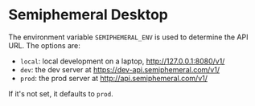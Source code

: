 # Semiphemeral Desktop

The environment variable `SEMIPHEMERAL_ENV` is used to determine the API URL. The options are:

- `local`: local development on a laptop, http://127.0.0.1:8080/v1/
- `dev`: the dev server at https://dev-api.semiphemeral.com/v1/
- `prod`: the prod server at http://api.semiphemeral.com/v1/

If it's not set, it defaults to `prod`.
